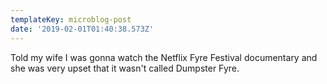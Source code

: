 ```yaml
---
templateKey: microblog-post
date: '2019-02-01T01:40:38.573Z'
---
```


Told my wife I was gonna watch the Netflix Fyre Festival documentary and she was very upset that it wasn't called Dumpster Fyre.

